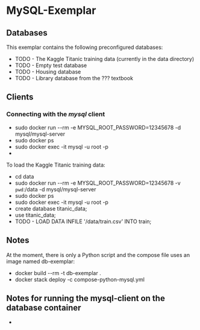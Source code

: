 # MySQL-Exemplar

## Databases

This exemplar contains the following preconfigured databases:

* TODO - The Kaggle Titanic training data (currently in the data directory)
* TODO - Empty test database
* TODO - Housing database
* TODO - Library database from the ??? textbook
 

## Clients

### Connecting with the _mysql_ client

* sudo docker run --rm -e MYSQL_ROOT_PASSWORD=12345678 -d mysql/mysql-server
* sudo docker ps
* sudo docker exec -it <container-name> mysql -u root -p
* 

To load the Kaggle Titanic training data:
* cd data
* sudo docker run --rm -e MYSQL_ROOT_PASSWORD=12345678 -v `pwd`:/data -d mysql/mysql-server
* sudo docker ps
* sudo docker exec -it <container-name> mysql -u root -p
* create database titanic_data;
* use titanic_data;
* TODO -  LOAD DATA INFILE '/data/train.csv' INTO train;


## Notes

At the moment, there is only a Python script and the compose file uses an image named db-exemplar:

* docker build --rm -t db-exemplar .
* docker stack deploy -c compose-python-mysql.yml <stack-name>


## Notes for running the mysql-client on the database container

* 